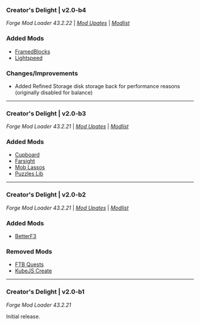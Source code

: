 ### Creator's Delight | v2.0-b4

_Forge Mod Loader 43.2.22_ | _[Mod Upates](https://github.com/MintcraftTeam/Creators-Delight/blob/main/changelogs/changelog_mods_2.0-b4.md)_ | _[Modlist](https://github.com/MintcraftTeam/Creators-Delight/blob/main/changelogs/modlist_2.0-b4.md)_

### Added Mods

* [FramedBlocks](https://www.curseforge.com/minecraft/mc-mods/framedblocks)
* [Lightspeed](https://www.curseforge.com/minecraft/mc-mods/lightspeedmod)

### Changes/Improvements

* Added Refined Storage disk storage back for performance reasons (originally disabled for balance)

---

### Creator's Delight | v2.0-b3

_Forge Mod Loader 43.2.21_ | _[Mod Upates](https://github.com/MintcraftTeam/Creators-Delight/blob/main/changelogs/changelog_mods_2.0-b3.md)_ | _[Modlist](https://github.com/MintcraftTeam/Creators-Delight/blob/main/changelogs/modlist_2.0-b3.md)_

### Added Mods

* [Cupboard](https://www.curseforge.com/minecraft/mc-mods/cupboard)
* [Farsight](https://www.curseforge.com/minecraft/mc-mods/farsight)
* [Mob Lassos](https://www.curseforge.com/minecraft/mc-mods/mob-lassos)
* [Puzzles Lib](https://www.curseforge.com/minecraft/mc-mods/puzzles-lib)

---

### Creator's Delight | v2.0-b2

_Forge Mod Loader 43.2.21_ | _[Mod Upates](https://github.com/MintcraftTeam/Creators-Delight/blob/main/changelogs/changelog_mods_2.0-b2.md)_ | _[Modlist](https://github.com/MintcraftTeam/Creators-Delight/blob/main/changelogs/modlist_2.0-b2.md)_

### Added Mods

* [BetterF3](https://www.curseforge.com/minecraft/mc-mods/betterf3)

### Removed Mods

* [FTB Quests](https://www.curseforge.com/minecraft/mc-mods/ftb-quests-forge)
* [KubeJS Create](https://www.curseforge.com/minecraft/mc-mods/kubejs-create)

---

### Creator's Delight | v2.0-b1

_Forge Mod Loader 43.2.21_

Initial release.